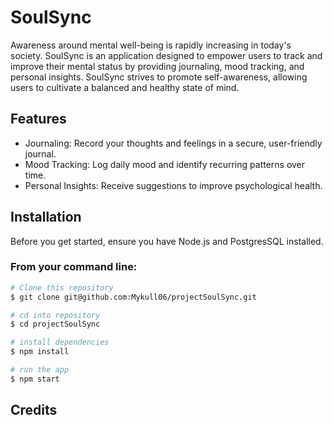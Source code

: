 # SoulSync

Awareness around mental well-being is rapidly increasing in today's society. SoulSync is an application designed to empower users to track and improve their mental status by providing journaling, mood tracking, and personal insights. SoulSync strives to promote self-awareness, allowing users to cultivate a balanced and healthy state of mind.

## Features

* Journaling: Record your thoughts and feelings in a secure, user-friendly journal.
* Mood Tracking: Log daily mood and identify recurring patterns over time.
* Personal Insights: Receive suggestions to improve psychological health.

## Installation

Before you get started, ensure you have Node.js and PostgresSQL installed.

### From your command line:

```bash
# Clone this repository
$ git clone git@github.com:Mykull06/projectSoulSync.git

# cd into repository
$ cd projectSoulSync

# install dependencies
$ npm install

# run the app
$ npm start
```

## Credits